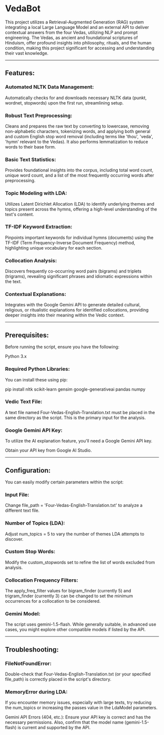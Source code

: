# VedaBot
This project utilizes a Retrieval-Augmented Generation (RAG) system integrating a local Large Language Model and an external API to deliver contextual answers from the four Vedas, utilizing NLP and prompt engineering. The Vedas, as ancient and foundational scriptures of Hinduism, offer profound insights into philosophy, rituals, and the human condition, making this project significant for accessing and understanding their vast knowledge.

_________________________________________________________________________________________________________________________________________________________________

## Features:

### Automated NLTK Data Management: 
Automatically checks for and downloads necessary NLTK data (punkt, wordnet, stopwords) upon the first run, streamlining setup.

### Robust Text Preprocessing: 
Cleans and prepares the raw text by converting to lowercase, removing non-alphabetic characters, tokenizing words, and applying both general and custom English stop word removal (including terms like 'thou', 'veda', 'hymn' relevant to the Vedas). It also performs lemmatization to reduce words to their base form.

### Basic Text Statistics:
Provides foundational insights into the corpus, including total word count, unique word count, and a list of the most frequently occurring words after preprocessing.

### Topic Modeling with LDA: 
Utilizes Latent Dirichlet Allocation (LDA) to identify underlying themes and topics present across the hymns, offering a high-level understanding of the text's content.

### TF-IDF Keyword Extraction:
Pinpoints important keywords for individual hymns (documents) using the TF-IDF (Term Frequency-Inverse Document Frequency) method, highlighting unique vocabulary for each section.

### Collocation Analysis: 
Discovers frequently co-occurring word pairs (bigrams) and triplets (trigrams), revealing significant phrases and idiomatic expressions within the text.

### Contextual Explanations:
Integrates with the Google Gemini API to generate detailed cultural, religious, or ritualistic explanations for identified collocations, providing deeper insights into their meaning within the Vedic context.
___________________________________________________________________________________________________________________________________________________________________

## Prerequisites:

Before running the script, ensure you have the following:

Python 3.x

### Required Python Libraries: 
You can install these using pip:

pip install nltk scikit-learn gensim google-generativeai pandas numpy

### Vedic Text File: 
A text file named Four-Vedas-English-Translation.txt must be placed in the same directory as the script. This is the primary input for the analysis.

### Google Gemini API Key: 
To utilize the AI explanation feature, you'll need a Google Gemini API key.

Obtain your API key from Google AI Studio.
_________________________________________________________________________________________________________________________________________________________________

## Configuration:

You can easily modify certain parameters within the script:

### Input File: 
Change file_path = 'Four-Vedas-English-Translation.txt' to analyze a different text file.

### Number of Topics (LDA): 
Adjust num_topics = 5 to vary the number of themes LDA attempts to discover.

### Custom Stop Words: 
Modify the custom_stopwords set to refine the list of words excluded from analysis.

### Collocation Frequency Filters: 
The apply_freq_filter values for bigram_finder (currently 5) and trigram_finder (currently 3) can be changed to set the minimum occurrences for a collocation to be considered.

### Gemini Model: 
The script uses gemini-1.5-flash. While generally suitable, in advanced use cases, you might explore other compatible models if listed by the API.
_________________________________________________________________________________________________________________________________________________________________
## Troubleshooting:

### FileNotFoundError: 
Double-check that Four-Vedas-English-Translation.txt (or your specified file_path) is correctly placed in the script's directory.

### MemoryError during LDA: 
If you encounter memory issues, especially with large texts, try reducing the num_topics or increasing the passes value in the LdaModel parameters.

Gemini API Errors (404, etc.): Ensure your API key is correct and has the necessary permissions. Also, confirm that the model name (gemini-1.5-flash) is current and supported by the API.
